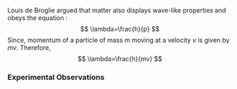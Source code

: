 Louis de Broglie argued that matter also displays wave-like properties and obeys the equation :
$$
\lambda=\frac{h}{p}
$$
 Since, momentum of a particle of mass $m$ moving at a velocity $v$ is given by $mv$.
 Therefore, 
$$
\lambda=\frac{h}{mv}
$$


### Experimental Observations 
